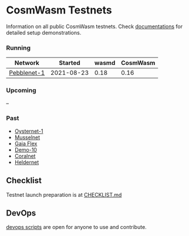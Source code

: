 # CosmWasm Testnets

Information on all public CosmWasm testnets. Check 
[documentations](https://docs.cosmwasm.com/testnets/build-requirements.html) for detailed setup demonstrations.

### Running

| Network                      | Started    | wasmd    | CosmWasm | 
|------------------------------|------------|----------|----------|
| [Pebblenet-1](./pebblenet-1)     | 2021-08-23 | 0.18     | 0.16     |

### Upcoming

–

### Past

* [Oysternet-1](./oysternet-1) 
* [Musselnet](./musselnet)
* [Gaia Flex](./gaia-flex)
* [Demo-10](./demo-10)
* [Coralnet](./coralnet)
* [Heldernet](./heldernet)

## Checklist

Testnet launch preparation is at [CHECKLIST.md](./CHECKLIST.md)

## DevOps

[devops scripts](devops) are open for anyone to use and contribute.
